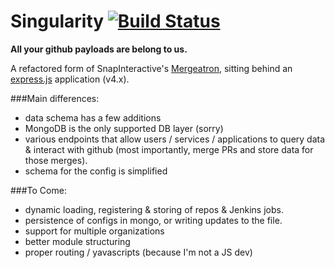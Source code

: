 Singularity [![Build Status](https://travis-ci.org/behance/singularity.svg?branch=master)](https://travis-ci.org/behance/singularity)
===========

**All your github payloads are belong to us.**

A refactored form of SnapInteractive's [Mergeatron](https://github.com/SnapInteractive/mergeatron), sitting behind an [express.js](https://github.com/visionmedia/express) application (v4.x).

###Main differences:

- data schema has a few additions
- MongoDB is the only supported DB layer (sorry)
- various endpoints that allow users / services / applications to query data & interact with github (most importantly, merge PRs and store data for those merges).
- schema for the config is simplified

###To Come:

- dynamic loading, registering & storing of repos & Jenkins jobs.
- persistence of configs in mongo, or writing updates to the file.
- support for multiple organizations
- better module structuring
- proper routing / yavascripts (because I'm not a JS dev)
